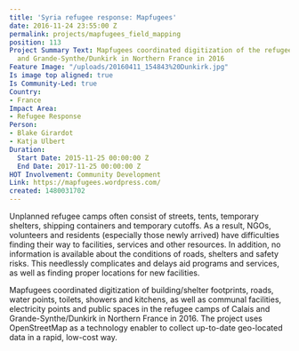```yaml
---
title: 'Syria refugee response: Mapfugees'
date: 2016-11-24 23:55:00 Z
permalink: projects/mapfugees_field_mapping
position: 113
Project Summary Text: Mapfugees coordinated digitization of the refugee camps of Calais
  and Grande-Synthe/Dunkirk in Northern France in 2016
Feature Image: "/uploads/20160411_154843%20Dunkirk.jpg"
Is image top aligned: true
Is Community-Led: true
Country:
- France
Impact Area:
- Refugee Response
Person:
- Blake Girardot
- Katja Ulbert
Duration:
  Start Date: 2015-11-25 00:00:00 Z
  End Date: 2017-11-25 00:00:00 Z
HOT Involvement: Community Development
Link: https://mapfugees.wordpress.com/
created: 1480031702
---
```


Unplanned refugee camps often consist of streets, tents, temporary shelters, shipping containers and temporary cutoffs. As a result, NGOs, volunteers and residents (especially those newly arrived) have difficulties finding their way to facilities, services and other resources. In addition, no information is available about the conditions of roads, shelters and safety risks. This needlessly complicates and delays aid programs and services, as well as finding proper locations for new facilities.

Mapfugees coordinated digitization of building/shelter footprints, roads, water points, toilets, showers and kitchens, as well as communal facilities, electricity points and public spaces in the refugee camps of Calais and Grande-Synthe/Dunkirk in Northern France in 2016. The project uses OpenStreetMap as a technology enabler to collect up-to-date geo-located data in a rapid, low-cost way.